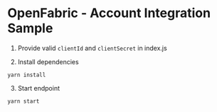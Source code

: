 # OpenFabric - Account Integration Sample

1. Provide valid `clientId` and `clientSecret` in index.js


2. Install dependencies

```
yarn install
```

3. Start endpoint

```
yarn start
```
